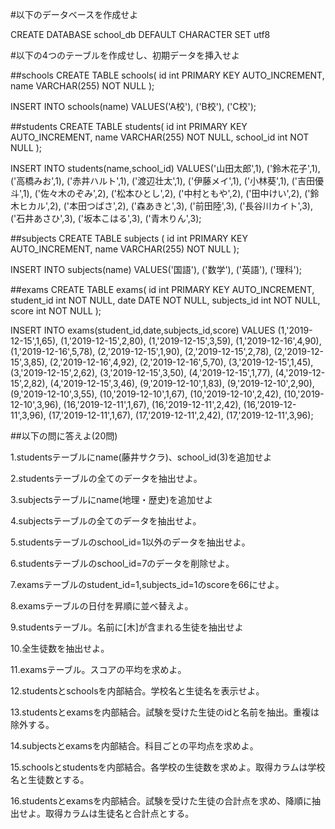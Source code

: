 #以下のデータベースを作成せよ

CREATE DATABASE school_db
DEFAULT CHARACTER SET utf8

#以下の4つのテーブルを作成せし、初期データを挿入せよ

##schools
CREATE TABLE schools(
  id int PRIMARY KEY AUTO_INCREMENT,
	name VARCHAR(255) NOT NULL
);

INSERT INTO schools(name)
	VALUES('A校'),
	('B校'),
	('C校');

##students
CREATE TABLE students(
  id int PRIMARY KEY AUTO_INCREMENT,
	name VARCHAR(255) NOT NULL,
	school_id int NOT NULL
);

INSERT INTO students(name,school_id)
	VALUES('山田太郎',1),
	('鈴木花子',1),
	('高橋みお',1),
	('赤井ハルト',1),
	('渡辺壮太',1),
	('伊藤メイ',1),
	('小林葵',1),
	('吉田優斗',1),
	('佐々木のぞみ',2),
	('松本ひとし',2),
	('中村ともや',2),
	('田中けい',2),
	('鈴木ヒカル',2),
	('本田つばさ',2),
	('森あきと',3),
	('前田陸',3),
	('長谷川カイト',3),
	('石井あさひ',3),
	('坂本こはる',3),
	('青木りん',3);

##subjects
CREATE TABLE subjects (
  id int PRIMARY KEY AUTO_INCREMENT,
	name VARCHAR(255) NOT NULL
);

INSERT INTO subjects(name)
	VALUES('国語'),
	('数学'),
	('英語'),
	('理科');

##exams
CREATE TABLE exams(
  id int PRIMARY KEY AUTO_INCREMENT,
	student_id int NOT NULL,
	date DATE NOT NULL,
	subjects_id int NOT NULL,
	score int NOT NULL
);

	
INSERT INTO exams(student_id,date,subjects_id,score)
	VALUES
	(1,'2019-12-15',1,65),
	(1,'2019-12-15',2,80),
	(1,'2019-12-15',3,59),
	(1,'2019-12-16',4,90),
	(1,'2019-12-16',5,78),
	(2,'2019-12-15',1,90),
	(2,'2019-12-15',2,78),
	(2,'2019-12-15',3,85),
	(2,'2019-12-16',4,92),
	(2,'2019-12-16',5,70),
	(3,'2019-12-15',1,45),
	(3,'2019-12-15',2,62),
	(3,'2019-12-15',3,50),
	(4,'2019-12-15',1,77),
	(4,'2019-12-15',2,82),
	(4,'2019-12-15',3,46),
	(9,'2019-12-10',1,83),
	(9,'2019-12-10',2,90),
	(9,'2019-12-10',3,55),
	(10,'2019-12-10',1,67),
	(10,'2019-12-10',2,42),
	(10,'2019-12-10',3,96),
	(16,'2019-12-11',1,67),
	(16,'2019-12-11',2,42),
	(16,'2019-12-11',3,96),
	(17,'2019-12-11',1,67),
	(17,'2019-12-11',2,42),
	(17,'2019-12-11',3,96);


##以下の問に答えよ(20問)

1.studentsテーブルにname(藤井サクラ)、school_id(3)を追加せよ

2.studentsテーブルの全てのデータを抽出せよ。

3.subjectsテーブルにname(地理・歴史)を追加せよ

4.subjectsテーブルの全てのデータを抽出せよ。

5.studentsテーブルのschool_id=1以外のデータを抽出せよ。

6.studentsテーブルのschool_id=7のデータを削除せよ。

7.examsテーブルのstudent_id=1,subjects_id=1のscoreを66にせよ。

8.examsテーブルの日付を昇順に並べ替えよ。

9.studentsテーブル。名前に[木]が含まれる生徒を抽出せよ

10.全生徒数を抽出せよ。

11.examsテーブル。スコアの平均を求めよ。

12.studentsとschoolsを内部結合。学校名と生徒名を表示せよ。

13.studentsとexamsを内部結合。試験を受けた生徒のidと名前を抽出。重複は除外する。

14.subjectsとexamsを内部結合。科目ごとの平均点を求めよ。

15.schoolsとstudentsを内部結合。各学校の生徒数を求めよ。取得カラムは学校名と生徒数とする。

16.studentsとexamsを内部結合。試験を受けた生徒の合計点を求め、降順に抽出せよ。取得カラムは生徒名と合計点とする。


